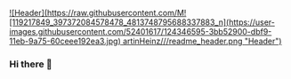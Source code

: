 [![Header](https://raw.githubusercontent.com/M![119217849_397372084578478_4813748795688337883_n](https://user-images.githubusercontent.com/52401617/124346595-3bb52900-dbf9-11eb-9a75-60ceee192ea3.jpg)
artinHeinz/<OWNER>/<OWNER>/readme_header.png "Header")](https://some-url.dev/)

### Hi there 👋

<!--
**aimantahir/aimantahir** is a ✨ _special_ ✨ repository because its `README.md` (this file) appears on your GitHub profile.

Here are some ideas to get you started:

- 🔭 I’m currently working on ...
- 🌱 I’m currently learning ...
- 👯 I’m looking to collaborate on ...
- 🤔 I’m looking for help with ...
- 💬 Ask me about ...
- 📫 How to reach me: ...
- 😄 Pronouns: ...
- ⚡ Fun fact: ...
-->
